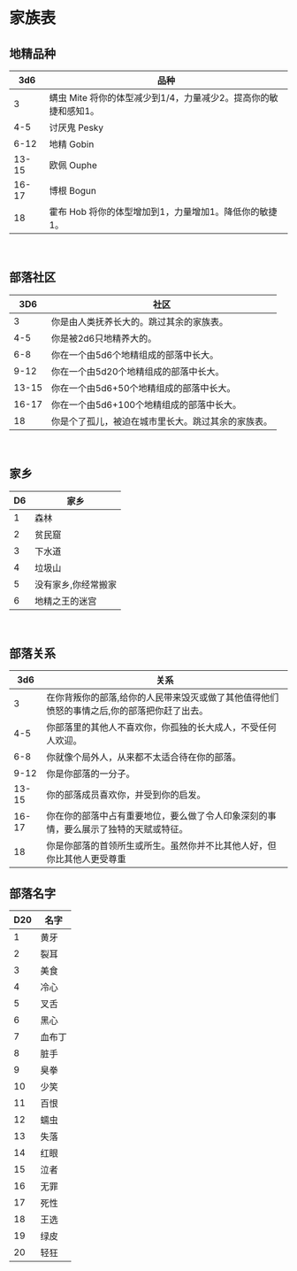 # 家族表

## 地精品种

<table>
<thead>
<tr class="header">
<th>3d6</th>
<th>品种</th>
</tr>
</thead>
<tbody>
<tr class="odd">
<td>3</td>
<td>螨虫 Mite 将你的体型减少到1/4，力量减少2。提高你的敏捷和感知1。</td>
</tr>
<tr class="even">
<td>4-5</td>
<td>讨厌鬼 Pesky</td>
</tr>
<tr class="odd">
<td>6-12</td>
<td>地精 Gobin</td>
</tr>
<tr class="even">
<td>13-15</td>
<td>欧佩 Ouphe</td>
</tr>
<tr class="odd">
<td>16-17</td>
<td>博根 Bogun</td>
</tr>
<tr class="even">
<td>18</td>
<td>霍布 Hob 将你的体型增加到1，力量增加1。降低你的敏捷1。</td>
</tr>
</tbody>
</table>

 

## 部落社区

<table>
<thead>
<tr class="header">
<th>3D6</th>
<th>社区</th>
</tr>
</thead>
<tbody>
<tr class="odd">
<td>3</td>
<td>你是由人类抚养长大的。跳过其余的家族表。</td>
</tr>
<tr class="even">
<td>4-5</td>
<td>你是被2d6只地精养大的。</td>
</tr>
<tr class="odd">
<td>6-8</td>
<td>你在一个由5d6个地精组成的部落中长大。</td>
</tr>
<tr class="even">
<td>9-12</td>
<td>你在一个由5d20个地精组成的部落中长大。</td>
</tr>
<tr class="odd">
<td>13-15</td>
<td>你在一个由5d6+50个地精组成的部落中长大。</td>
</tr>
<tr class="even">
<td>16-17</td>
<td>你在一个由5d6+100个地精组成的部落中长大。</td>
</tr>
<tr class="odd">
<td>18</td>
<td>你是个了孤儿，被迫在城市里长大。跳过其余的家族表。</td>
</tr>
</tbody>
</table>

 

## 家乡

<table>
<thead>
<tr class="header">
<th>D6</th>
<th>家乡</th>
</tr>
</thead>
<tbody>
<tr class="odd">
<td>1</td>
<td>森林</td>
</tr>
<tr class="even">
<td>2</td>
<td>贫民窟</td>
</tr>
<tr class="odd">
<td>3</td>
<td>下水道</td>
</tr>
<tr class="even">
<td>4</td>
<td>垃圾山</td>
</tr>
<tr class="odd">
<td>5</td>
<td>没有家乡,你经常搬家</td>
</tr>
<tr class="even">
<td>6</td>
<td>地精之王的迷宫</td>
</tr>
</tbody>
</table>

 

## 部落关系

<table>
<thead>
<tr class="header">
<th>3d6</th>
<th>关系</th>
</tr>
</thead>
<tbody>
<tr class="odd">
<td>3</td>
<td>在你背叛你的部落,给你的人民带来毁灭或做了其他值得他们愤怒的事情之后,你的部落把你赶了出去。</td>
</tr>
<tr class="even">
<td>4-5</td>
<td>你部落里的其他人不喜欢你，你孤独的长大成人，不受任何人欢迎。</td>
</tr>
<tr class="odd">
<td>6-8</td>
<td>你就像个局外人，从来都不太适合待在你的部落。</td>
</tr>
<tr class="even">
<td>9-12</td>
<td>你是你部落的一分子。</td>
</tr>
<tr class="odd">
<td>13-15</td>
<td>你的部落成员喜欢你，并受到你的启发。</td>
</tr>
<tr class="even">
<td>16-17</td>
<td>你在你的部落中占有重要地位，要么做了令人印象深刻的事情，要么展示了独特的天赋或特征。</td>
</tr>
<tr class="odd">
<td>18</td>
<td>你是你部落的首领所生或所生。虽然你并不比其他人好，但你比其他人更受尊重</td>
</tr>
</tbody>
</table>

## 部落名字

<table>
<thead>
<tr class="header">
<th>D20</th>
<th>名字</th>
</tr>
</thead>
<tbody>
<tr class="odd">
<td>1</td>
<td>黄牙</td>
</tr>
<tr class="even">
<td>2</td>
<td>裂耳</td>
</tr>
<tr class="odd">
<td>3</td>
<td>美食</td>
</tr>
<tr class="even">
<td>4</td>
<td>冷心</td>
</tr>
<tr class="odd">
<td>5</td>
<td>叉舌</td>
</tr>
<tr class="even">
<td>6</td>
<td>黑心</td>
</tr>
<tr class="odd">
<td>7</td>
<td>血布丁</td>
</tr>
<tr class="even">
<td>8</td>
<td>脏手</td>
</tr>
<tr class="odd">
<td>9</td>
<td>臭拳</td>
</tr>
<tr class="even">
<td>10</td>
<td>少笑</td>
</tr>
<tr class="odd">
<td>11</td>
<td>百恨</td>
</tr>
<tr class="even">
<td>12</td>
<td>蠕虫</td>
</tr>
<tr class="odd">
<td>13</td>
<td>失落</td>
</tr>
<tr class="even">
<td>14</td>
<td>红眼</td>
</tr>
<tr class="odd">
<td>15</td>
<td>泣者</td>
</tr>
<tr class="even">
<td>16</td>
<td>无罪</td>
</tr>
<tr class="odd">
<td>17</td>
<td>死性</td>
</tr>
<tr class="even">
<td>18</td>
<td>王选</td>
</tr>
<tr class="odd">
<td>19</td>
<td>绿皮</td>
</tr>
<tr class="even">
<td>20</td>
<td>轻狂</td>
</tr>
</tbody>
</table>
